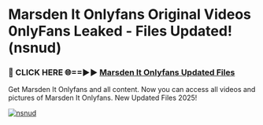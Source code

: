 # Marsden It Onlyfans Original Videos 0nlyFans Leaked - Files Updated! (nsnud)

<h3>🔴 CLICK HERE 🌐==►► <a href="https://tinyurl.com/ms9xzufz" rel="nofollow">Marsden It Onlyfans Updated Files</a></h3>

Get Marsden It Onlyfans and all content. Now you can access all videos and pictures of Marsden It Onlyfans. New Updated Files 2025!

[![nsnud](https://i.imgur.com/ppqm5kG.gif)](https://tinyurl.com/ms9xzufz)
